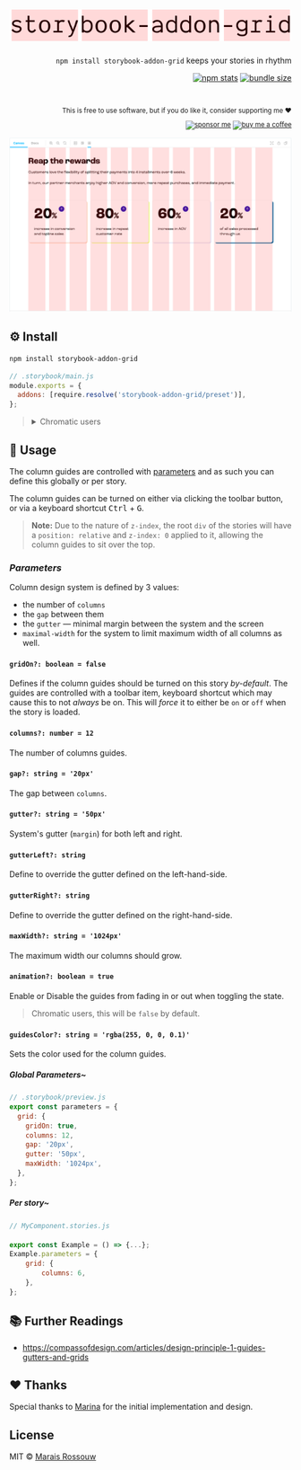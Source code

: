 <div align="right">

<samp>

<h1><img src="./shots/logo.svg" alt="storybook-addon-grid"/></h1>

</samp>

`npm install storybook-addon-grid` keeps your stories in rhythm

[![npm stats](https://badgen.net/npm/dm/storybook-addon-grid)](https://npm-stat.com/charts.html?package=storybook-addon-grid)
[![bundle size](https://badgen.net/bundlephobia/minzip/meros)](https://bundlephobia.com/result?p=storybook-addon-grid)

<br />

<sup>

This is free to use software, but if you do like it, consider supporting me ❤️

[![sponsor me](https://badgen.net/badge/icon/sponsor?icon=github&label&color=gray)](https://github.com/sponsors/maraisr)
[![buy me a coffee](https://badgen.net/badge/icon/buymeacoffee?icon=buymeacoffee&label&color=gray)](https://www.buymeacoffee.com/marais)

</sup>

</div>

![example that shows how the columns look when enabled](./shots/example.png)

## ⚙️ Install

```sh
npm install storybook-addon-grid
```

```js
// .storybook/main.js
module.exports = {
  addons: [require.resolve('storybook-addon-grid/preset')],
};
```

> <details>
> <summary>Chromatic users</summary>
>
> Include this additional preset to configure the column guides for your Chromatic screenshots.
>
> ```js
> // .storybook/main.js
> module.exports = {
>   addons: [require.resolve('storybook-addon-grid/preset'), require.resolve('storybook-addon-grid/chromatic')],
> };
> ```
>
> </details>

## 🚀 Usage

The column guides are controlled with [parameters](https://storybook.js.org/docs/react/writing-stories/parameters) and
as such you can define this globally or per story.

The column guides can be turned on either via clicking the toolbar button, or via a keyboard shortcut <kbd>Ctrl</kbd> +
<kbd>G</kbd>.

> **Note:** Due to the nature of `z-index`, the root `div` of the stories will have a `position: relative` and
> `z-index: 0` applied to it, allowing the column guides to sit over the top.

### _Parameters_

Column design system is defined by 3 values:

- the number of `columns`
- the `gap` between them
- the `gutter` — minimal margin between the system and the screen
- `maximal-width` for the system to limit maximum width of all columns as well.

#### `gridOn?: boolean = false`

Defines if the column guides should be turned on this story _by-default_. The guides are controlled with a toolbar item,
keyboard shortcut which may cause this to not _always_ be on. This will _force_ it to either be `on` or `off` when the
story is loaded.

#### `columns?: number = 12`

The number of columns guides.

#### `gap?: string = '20px'`

The gap between `columns`.

#### `gutter?: string = '50px'`

System's gutter (`margin`) for both left and right.

#### `gutterLeft?: string`

Define to override the gutter defined on the left-hand-side.

#### `gutterRight?: string`

Define to override the gutter defined on the right-hand-side.

#### `maxWidth?: string = '1024px'`

The maximum width our columns should grow.

#### `animation?: boolean = true`

Enable or Disable the guides from fading in or out when toggling the state.

> Chromatic users, this will be `false` by default.

#### `guidesColor?: string = 'rgba(255, 0, 0, 0.1)'`

Sets the color used for the column guides.

##### _Global Parameters~_

```js
// .storybook/preview.js
export const parameters = {
  grid: {
    gridOn: true,
    columns: 12,
    gap: '20px',
    gutter: '50px',
    maxWidth: '1024px',
  },
};
```

##### _Per story~_

```js
// MyComponent.stories.js

export const Example = () => {...};
Example.parameters = {
	grid: {
		columns: 6,
	},
};
```

## 📚 Further Readings

- https://compassofdesign.com/articles/design-principle-1-guides-gutters-and-grids

## ❤ Thanks

Special thanks to [Marina](https://github.com/thearnica) for the initial implementation and design.

## License

MIT © [Marais Rossouw](https://marais.io)
